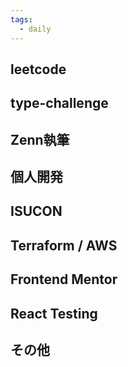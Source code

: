 ```yaml
---
tags:
  - daily
---
```

## leetcode
## type-challenge

## Zenn執筆

## 個人開発

## ISUCON

## Terraform / AWS

## Frontend Mentor

## React Testing

## その他
